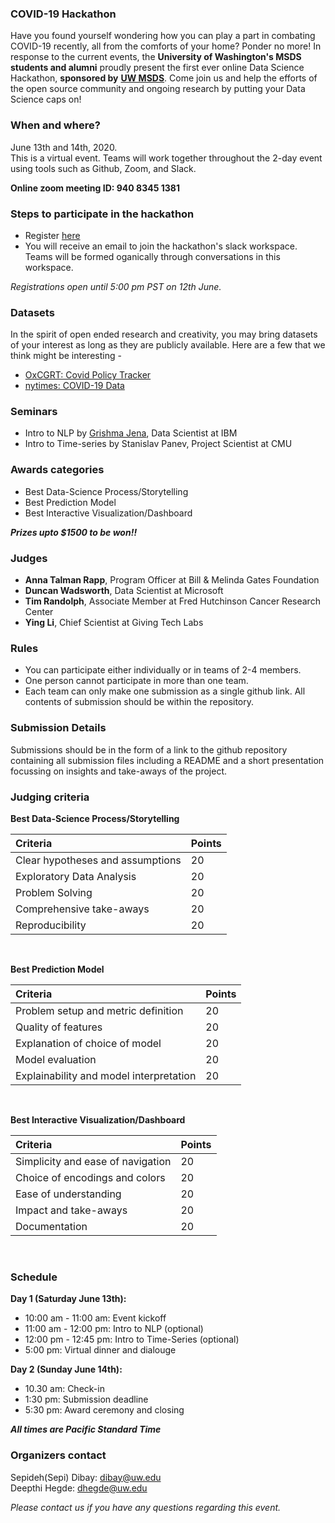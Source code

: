 ### COVID-19 Hackathon

Have you found yourself wondering how you can play a part in combating COVID-19 recently, all from the comforts of your home? Ponder no more! In response to the current events, the **University of Washington's MSDS students and alumni** proudly present the first ever online Data Science Hackathon, **sponsored by** <a href="https://www.washington.edu/datasciencemasters/" target="_blank"><b>UW MSDS</b></a>. Come join us and help the efforts of the open source community and ongoing research by putting your Data Science caps on!


### When and where? 
June 13th and 14th, 2020.<br/>
This is a virtual event. Teams will work together throughout the 2-day event using tools such as Github, Zoom, and Slack.<br/>

**Online zoom meeting ID: 940 8345 1381**


### Steps to participate in the hackathon

- Register <a href="https://docs.google.com/forms/d/e/1FAIpQLSefB4qKEO6NkoqK--p3shr2PymNue3IfpLIR-e7ahVRXgrFng/viewform" target="_blank">here</a>
- You will receive an email to join the hackathon's slack workspace. Teams will be formed oganically through conversations in this workspace.  

_Registrations open until 5:00 pm PST on 12th June._ 

### Datasets

In the spirit of open ended research and creativity, you may bring datasets of your interest as long as they are publicly available. Here are a few that we think might be interesting -  
- <a href="https://github.com/OxCGRT/covid-policy-tracker" target="_blank">OxCGRT: Covid Policy Tracker</a> 
- <a href="https://github.com/nytimes/covid-19-data" target="_blank">nytimes: COVID-19 Data</a> 


### Seminars

- Intro to NLP by <a href="https://gjena.github.io/about.html" target="_blank">Grishma Jena</a>, Data Scientist at IBM
- Intro to Time-series by Stanislav Panev, Project Scientist at CMU


### Awards categories

- Best Data-Science Process/Storytelling
- Best Prediction Model
- Best Interactive Visualization/Dashboard

**_Prizes upto $1500 to be won!!_**


### Judges

- **Anna Talman Rapp**, Program Officer at Bill & Melinda Gates Foundation
- **Duncan Wadsworth**, Data Scientist at Microsoft
- **Tim Randolph**, Associate Member at Fred Hutchinson Cancer Research Center 
- **Ying Li**, Chief Scientist at Giving Tech Labs


### Rules

- You can participate either individually or in teams of 2-4 members. 
- One person cannot participate in more than one team.
- Each team can only make one submission as a single github link. All contents of submission should be within the repository. 

### Submission Details

Submissions should be in the form of a link to the github repository containing all submission files including a README and a short presentation focussing on insights and take-aways of the project. 

### Judging criteria

**Best Data-Science Process/Storytelling**

| Criteria| Points |
| :------------- | :------------- |
| Clear hypotheses and assumptions  | 20 |
| Exploratory Data Analysis  | 20  |
| Problem Solving  | 20  |
| Comprehensive take-aways  | 20  |
| Reproducibility  | 20  |



<br/>

**Best Prediction Model**

| Criteria| Points |
| :------------- | :------------- |
| Problem setup and metric definition  | 20 |
| Quality of features  | 20  |
| Explanation of choice of model  | 20  |
| Model evaluation  | 20  |
| Explainability and model interpretation  | 20  |



<br/>

**Best Interactive Visualization/Dashboard**

| Criteria| Points |
| :------------- | :------------- |
| Simplicity and ease of navigation  | 20 |
| Choice of encodings and colors  | 20  |
| Ease of understanding   | 20  |
| Impact and take-aways  | 20  |
| Documentation  | 20  |



<br/>


### Schedule

**Day 1 (Saturday June 13th):**
 - 10:00 am - 11:00 am: Event kickoff 
 - 11:00 am - 12:00 pm: Intro to NLP (optional)
 - 12:00 pm - 12:45 pm: Intro to Time-Series (optional)
 - 5:00 pm: Virtual dinner and dialouge<br/>
 
**Day 2 (Sunday June 14th):** 
 - 10.30 am: Check-in 
 - 1:30 pm: Submission deadline 
 - 5:30 pm: Award ceremony and closing 

**_All times are Pacific Standard Time_**


### Organizers contact 

Sepideh(Sepi) Dibay: dibay@uw.edu <br/>
Deepthi Hegde: dhegde@uw.edu

_Please contact us if you have any questions regarding this event._
